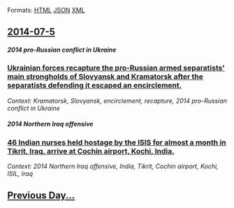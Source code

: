 
Formats: [HTML](2014/07/5/index.html)  [JSON](2014/07/5/index.json)  [XML](2014/07/5/index.xml)  

## [2014-07-5](/news/2014/07/5/index.md)

##### 2014 pro-Russian conflict in Ukraine
### [Ukrainian forces recapture the pro-Russian armed separatists' main strongholds of Slovyansk and Kramatorsk after the separatists defending it escaped an encirclement. ](/news/2014/07/5/ukrainian-forces-recapture-the-pro-russian-armed-separatists-main-strongholds-of-slovyansk-and-kramatorsk-after-the-separatists-defending-i.md)
_Context: Kramatorsk, Slovyansk, encirclement, recapture, 2014 pro-Russian conflict in Ukraine_

##### 2014 Northern Iraq offensive
### [46 Indian nurses held hostage by the ISIS for almost a month in Tikrit, Iraq, arrive at Cochin airport, Kochi, India. ](/news/2014/07/5/46-indian-nurses-held-hostage-by-the-isis-for-almost-a-month-in-tikrit-iraq-arrive-at-cochin-airport-kochi-india.md)
_Context: 2014 Northern Iraq offensive, India, Tikrit, Cochin airport, Kochi, ISIL, Iraq_

## [Previous Day...](/news/2014/07/4/index.md)

